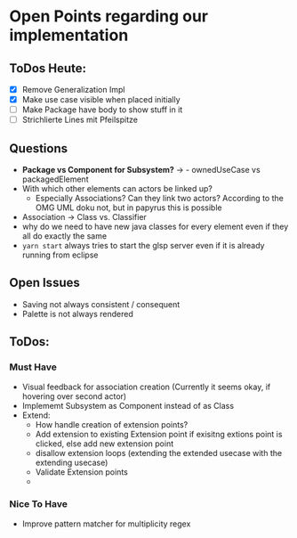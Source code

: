 # Open Points regarding our implementation

## ToDos Heute:
- [x] Remove Generalization Impl
- [x] Make use case visible when placed initially 
- [ ] Make Package have body to show stuff in it
- [ ] Strichlierte Lines mit Pfeilspitze

## Questions
- **Package vs Component for Subsystem?** -> - ownedUseCase vs packagedElement
- With which other elements can actors be linked up? 
    - Especially Associations? Can they link two actors? According to the OMG UML doku not, but in papyrus this is possible
- Association -> Class vs. Classifier
- why do we need to have new java classes for every element even if they all do exactly the same
- ```yarn start``` always tries to start the glsp server even if it is already running from eclipse


## Open Issues
- Saving not always consistent / consequent
- Palette is not always rendered


## ToDos: 
### Must Have
- Visual feedback for association creation (Currently it seems okay, if hovering over second actor)
- Implememt Subsystem as Component instead of as Class
- Extend: 
    - How handle creation of extension points?
    - Add extension to existing Extension point if exisitng extions point is clicked, else add new extension point
    - disallow extension loops (extending the extended usecase  with the extending usecase)
    - Validate Extension points
    - 
### Nice To Have
- Improve pattern matcher for multiplicity regex


